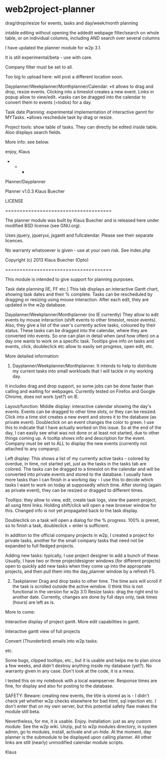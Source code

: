 web2project-planner
===================

drag/drop/resize for events, tasks and day/week/month planning

intable editing without opening the addedit webpage
filter/search on whole table, or on individual columns, 
    including AND search over several columns


I have updated the planner module for w2p 3.1.

It is still experimental/beta - use with care.

Company filter must be set to all.



Too big to upload here: will post a different location soon.

Dayplanner/Weekplanner/Monthplanner/Calendar: 
•it allows to drag and drop, resize events. Clicking into a timeslot creates a new event. Links in popup allow to view/edit.
•tasks can be dragged into the calendar to convert them to events (=todos) for a day.

Task date Planning: experimental implementation of interactive gannt for MYTasks.
•allows reschedule task by drag or resize.

Project tools:
show table of tasks. They can directly be edited inside table. Aloo displays search fields.

More info: see below.

enjoy, Klaus

+ + +

Planner/Dayplanner

Planner v1.0.3 Klaus Buecher

LICENSE

=====================================

The planner module was built by Klaus Buecher and is released here under modified BSD license (see GNU.org).

Uses jquery, jqueryui, jsgantt and fullcalendar. Please see their separate licences.

No warranty whatsoever is given - use at your own risk. See index.php

Copyright (c) 2013 Klaus Buecher (Opto)

=====================================

This module is intended to give support for planning purposes.

Task date planning (IE, FF etc.) This tab displays an interactive Gantt chart, showing task dates and their % complete. Tasks can be rescheduled by dragging or resizing using mouse interaction. After each edit, they are updated in the w2p database.

Dayplanner/Weekplanner/Monthplanner (no IE currently) They allow to edit events by mouse interaction (shift events to other timeslot, resize events). Also, they give a list of the user's currently active tasks, coloured by their status. These tasks can be dragged into the calendar, where they are converted into events. So one can plan in detail when (and how often) on a day one wants to work on a specific task. Tooltips give info on tasks and events, click, doubleclick etc allow to easily set progress, open edit, etc.

More detailed information:

1) Dayplanner/Weekplanner/Monthplanner. It intends to help to distribute my current tasks into small workloads that I will tackle in my working day.

It includes drag and drop support, so some jobs can be done faster than calling and waiting for webpages. Currently tested on Firefox and Google Chrome, does not work (yet?) on IE.

Layout/function: Middle display: interactive calendar showing the day's events. Events can be dragged to other time slots, or they can be resized. Click into a time slot creates a new event and stores it to the database (as private event). Doubleclick on an event changes the color to green. I use this to indicate that I have actually worked on this issue. So at the end of the day, I can easily see what was not done or at least not started, due to other things coming up. A tooltip shows info and description for the event. Company must be set to ALL to display the new events (currently not attached to any company).

Left display: This shows a list of my currently active tasks - colored by overdue, in time, not started yet, just as the tasks in the tasks tab are colored. The tasks can be dragged to a timeslot on the calendar and will be converted into private events and stored to the database. I usually have more tasks than I can finish in a working day - I use this to decide which tasks I want to work on today at supposedly which time. After storing (again as private event), they can be resized or dragged to different times.

Tooltips: they allow to view, edit, create task logs, view the parent project, all usng html links. Holding shift/click will open a new browser window for this. Changed info is not yet propagated back to the task display.

Doubleclick on a task will open a dialog for the % progress. 100% is preset, so to finish a task, doubleclick + enter is sufficient.

In addition to the official company projects in w2p, I created a project for private tasks, another for the small company tasks that need not be expanded to full fledged projects.

Adding new tasks: typically, I use project designer to add a bunch of these. Usually, I have two or three projectdesigner windows (for different projects) open to quickly add new tasks when they come up into the appropriate projects, and then pull them into the day_planner window by a refresh F5.

2) Taskplanner Drag and drop tasks to other time. The time axis will scroll if the task is scrolled outside the active window. (I think this is not functional in the version for w2p 3.1) Resize tasks: drag the right end to another date. Currently, changes are done by full days only, task times (hours) are left as is.

More to come:

Interactive display of project gantt. More edit capabilities in gantt.

Interactive gantt view of full projects

Convert (Thunderbird) emails into w2p tasks.

etc.

Some bugs, clipped tooltips, etc., but it is usable and helps me to plan since a few weeks, and didn't destroy anything inside my database (yet?). No warranty given in any case. Don't look at the code, it is a mess.

I tested this on my notebook with a local wampserver. Response times are fine, for display and also for posting to the database.

SAFETY: Beware: creating new events, the title is stored as is - I didn't check yet whether w2p checks elsewhere for bad html, sql injection etc. I don't enter that on my own server, but this potential safety flaw makes the module still beta.

Nevertheless, for me, it is usable. Enjoy. Installation: just as any custom module. See the w2p wiki. Unzip, put to w2p modules directory, in system admin, go to modules, install, activate and un-hide. At the moment, day planner is the submodule to be displayed upon calling planner. All other links are still (nearly) unmodified calendar module scripts.

Klaus
